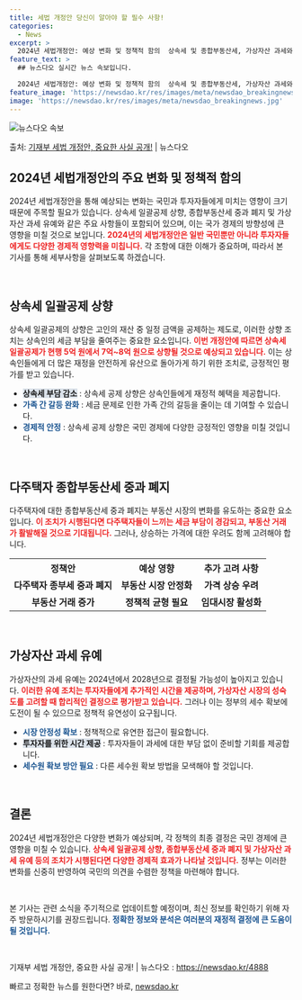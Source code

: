 ```yaml
---
title: 세법 개정안 당신이 알아야 할 필수 사항!
categories:
  - News
excerpt: >
  2024년 세법개정안: 예상 변화 및 정책적 함의  상속세 및 종합부동산세, 가상자산 과세와 관련하여 정부의…
feature_text: >
  ## 뉴스다오 실시간 뉴스 속보입니다.

  2024년 세법개정안: 예상 변화 및 정책적 함의  상속세 및 종합부동산세, 가상자산 과세와 관련하여 정부의…
feature_image: 'https://newsdao.kr/res/images/meta/newsdao_breakingnews.jpg'
image: 'https://newsdao.kr/res/images/meta/newsdao_breakingnews.jpg'
---
```


![뉴스다오 속보](https://newsdao.kr/res/images/meta/newsdao_breakingnews.jpg)

<p>출처: <a href="https://newsdao.kr/4888" rel="dofollow">기재부 세법 개정안, 중요한 사실 공개!</a> | 뉴스다오</p>

<h2 data-ke-size="size26">2024년 세법개정안의 주요 변화 및 정책적 함의</h2>

<p data-ke-size="size16">2024년 세법개정안을 통해 예상되는 변화는 국민과 투자자들에게 미치는 영향이 크기 때문에 주목할 필요가 있습니다. 상속세 일괄공제 상향, 종합부동산세 중과 폐지 및 가상자산 과세 유예와 같은 주요 사항들이 포함되어 있으며, 이는 국가 경제의 방향성에 큰 영향을 미칠 것으로 보입니다. <b><span style="color: #ee2323;">2024년의 세법개정안은 일반 국민뿐만 아니라 투자자들에게도 다양한 경제적 영향력을 미칩니다.</span></b> 각 조항에 대한 이해가 중요하며, 따라서 본 기사를 통해 세부사항을 살펴보도록 하겠습니다.</p>

<p data-ke-size="size16">&nbsp;</p>

<h2 data-ke-size="size26">상속세 일괄공제 상향</h2>

<p data-ke-size="size16">상속세 일괄공제의 상향은 고인의 재산 중 일정 금액을 공제하는 제도로, 이러한 상향 조치는 상속인의 세금 부담을 줄여주는 중요한 요소입니다. <b><span style="color: #ee2323;">이번 개정안에 따르면 상속세 일괄공제가 현행 5억 원에서 7억~8억 원으로 상향될 것으로 예상되고 있습니다.</span></b> 이는 상속인들에게 더 많은 재정을 안전하게 유산으로 돌아가게 하기 위한 조치로, 긍정적인 평가를 받고 있습니다.</p>

<ul>
    <li><b><span style="background-color: #21538527;">상속세 부담 감소</span></b> : 상속세 공제 상향은 상속인들에게 재정적 혜택을 제공합니다.</li>
    <li><b><span style="color: #1a5490;">가족 간 갈등 완화</span></b> : 세금 문제로 인한 가족 간의 갈등을 줄이는 데 기여할 수 있습니다.</li>
    <li><b><span style="color: #1a5490;">경제적 안정</span></b> : 상속세 공제 상향은 국민 경제에 다양한 긍정적인 영향을 미칠 것입니다.</li>
</ul>

<p data-ke-size="size16">&nbsp;</p>

<h2 data-ke-size="size26">다주택자 종합부동산세 중과 폐지</h2>

<p data-ke-size="size16">다주택자에 대한 종합부동산세 중과 폐지는 부동산 시장의 변화를 유도하는 중요한 요소입니다. <b><span style="color: #ee2323;">이 조치가 시행된다면 다주택자들이 느끼는 세금 부담이 경감되고, 부동산 거래가 활발해질 것으로 기대됩니다.</span></b> 그러나, 상승하는 가격에 대한 우려도 함께 고려해야 합니다.</p>

<table>
    <tr>
        <th><b>정책안</b></th>
        <th><b>예상 영향</b></th>
        <th><b>추가 고려 사항</b></th>
    </tr>
    <tr>
        <td style="text-align: center; height: 17px;"><b>다주택자 종부세 중과 폐지</b></td>
        <td style="text-align: center; height: 17px;"><b>부동산 시장 안정화</b></td>
        <td style="text-align: center; height: 17px;"><b>가격 상승 우려</b></td>
    </tr>
    <tr>
        <td style="text-align: center; height: 17px;"><b>부동산 거래 증가</b></td>
        <td style="text-align: center; height: 17px;"><b>정책적 균형 필요</b></td>
        <td style="text-align: center; height: 17px;"><b>임대시장 활성화</b></td>
    </tr>
</table>

<p data-ke-size="size16">&nbsp;</p>

<h2 data-ke-size="size26">가상자산 과세 유예</h2>

<p data-ke-size="size16">가상자산의 과세 유예는 2024년에서 2028년으로 결정될 가능성이 높아지고 있습니다. <b><span style="color: #ee2323;">이러한 유예 조치는 투자자들에게 추가적인 시간을 제공하며, 가상자산 시장의 성숙도를 고려할 때 합리적인 결정으로 평가받고 있습니다.</span></b> 그러나 이는 정부의 세수 확보에 도전이 될 수 있으므로 정책적 유연성이 요구됩니다.</p>

<ul>
    <li><b><span style="color: #1a5490;">시장 안정성 확보</span></b> : 정책적으로 유연한 접근이 필요합니다.</li>
    <li><b><span style="background-color: #21538527;">투자자를 위한 시간 제공</span></b> : 투자자들이 과세에 대한 부담 없이 준비할 기회를 제공합니다.</li>
    <li><b><span style="color: #1a5490;">세수원 확보 방안 필요</span></b> : 다른 세수원 확보 방법을 모색해야 할 것입니다.</li>
</ul>

<p data-ke-size="size16">&nbsp;</p>

<h2 data-ke-size="size26">결론</h2>

<p data-ke-size="size16">2024년 세법개정안은 다양한 변화가 예상되며, 각 정책의 최종 결정은 국민 경제에 큰 영향을 미칠 수 있습니다. <b><span style="color: #ee2323;">상속세 일괄공제 상향, 종합부동산세 중과 폐지 및 가상자산 과세 유예 등의 조치가 시행된다면 다양한 경제적 효과가 나타날 것입니다.</span></b> 정부는 이러한 변화를 신중히 반영하여 국민의 의견을 수렴한 정책을 마련해야 합니다.</p>

<p data-ke-size="size16">&nbsp;</p>

<p data-ke-size="size16">본 기사는 관련 소식을 주기적으로 업데이트할 예정이며, 최신 정보를 확인하기 위해 자주 방문하시기를 권장드립니다. <b><span style="color: #1a5490;">정확한 정보와 분석은 여러분의 재정적 결정에 큰 도움이 될 것입니다.</span></b></p>

<p data-ke-size="size16">&nbsp;</p>

<p data-ke-size="size16">기재부 세법 개정안, 중요한 사실 공개! | 뉴스다오  : <a href="https://newsdao.kr/4888">https://newsdao.kr/4888</a></p> 

빠르고 정확한 뉴스를 원한다면? 바로, <a href="https://newsdao.kr" rel="dofollow">newsdao.kr</a>


